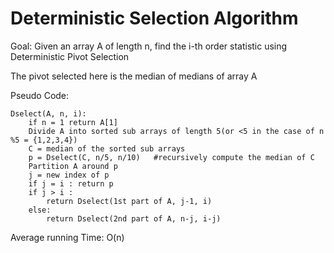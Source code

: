 # Deterministic Selection Algorithm

Goal: Given an array A of length n, find the i-th order statistic using Deterministic Pivot Selection

The pivot selected here is the median of medians of array A

Pseudo Code:

```
Dselect(A, n, i):
    if n = 1 return A[1]
    Divide A into sorted sub arrays of length 5(or <5 in the case of n %5 = {1,2,3,4})
    C = median of the sorted sub arrays
    p = Dselect(C, n/5, n/10)   #recursively compute the median of C
    Partition A around p
    j = new index of p
    if j = i : return p
    if j > i : 
        return Dselect(1st part of A, j-1, i)
    else:
        return Dselect(2nd part of A, n-j, i-j)
```

Average running Time: O(n)
